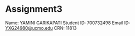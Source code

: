# Assignment3



Name: YAMINI GARIKAPATI Student ID: 700732498 Email ID: YXG24980@ucmo.edu CRN: 11813
